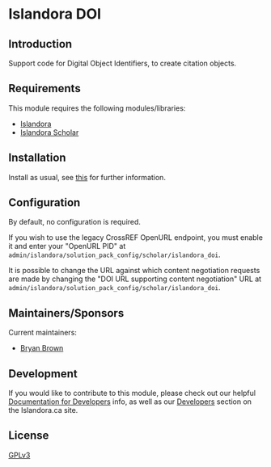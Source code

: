 
# Islandora DOI

## Introduction

Support code for Digital Object Identifiers, to create citation objects.

## Requirements

This module requires the following modules/libraries:

* [Islandora](https://github.com/islandora/islandora)
* [Islandora Scholar](https://github.com/islandora/islandora_scholar)

## Installation

Install as usual, see [this](https://drupal.org/documentation/install/modules-themes/modules-7) for further information.

## Configuration

By default, no configuration is required.

If you wish to use the legacy CrossREF OpenURL endpoint, you must enable it and enter your "OpenURL PID" at `admin/islandora/solution_pack_config/scholar/islandora_doi`.

It is possible to change the URL against which content negotiation requests are made by changing the "DOI URL supporting content negotiation" URL at `admin/islandora/solution_pack_config/scholar/islandora_doi`.

## Maintainers/Sponsors

Current maintainers:

* [Bryan Brown](https://github.com/bryjbrown)

## Development

If you would like to contribute to this module, please check out our helpful [Documentation for Developers](https://github.com/Islandora/islandora/wiki#wiki-documentation-for-developers) info, as well as our [Developers](http://islandora.ca/developers) section on the Islandora.ca site.

## License

[GPLv3](http://www.gnu.org/licenses/gpl-3.0.txt)
